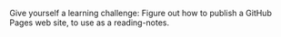 Give yourself a learning challenge: Figure out how to publish a GitHub Pages web site, to use as a reading-notes.


